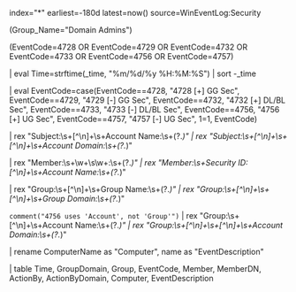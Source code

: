 index="*" earliest=-180d latest=now() source=WinEventLog:Security

(Group_Name="Domain Admins")

(EventCode=4728 OR EventCode=4729 OR EventCode=4732 OR EventCode=4733 OR EventCode=4756 OR EventCode=4757)

| eval Time=strftime(_time, "%m/%d/%y %H:%M:%S") | sort -_time

| eval EventCode=case(EventCode==4728, "4728 [+] GG Sec", EventCode==4729, "4729 [-] GG Sec", EventCode==4732, "4732 [+] DL/BL Sec", EventCode==4733, "4733 [-] DL/BL Sec", EventCode==4756, "4756 [+] UG Sec", EventCode==4757, "4757 [-] UG Sec", 1=1, EventCode)

| rex "Subject:\s+[^\n]+\s+Account Name:\s+(?<ActionBy>.*)" | rex "Subject:\s+[^\n]+\s+[^\n]+\s+Account Domain:\s+(?<ActionByDomain>.*)"

| rex "Member:\s+\w+\s\w+:\s+(?<Member>.*)" | rex "Member:\s+Security ID:[^\n]+\s+Account Name:\s+(?<MemberDN>.*)"

| rex "Group:\s+[^\n]+\s+Group Name:\s+(?<Group>.*)" | rex "Group:\s+[^\n]+\s+[^\n]+\s+Group Domain:\s+(?<GroupDomain>.*)"

`comment("4756 uses 'Account', not 'Group'")` | rex "Group:\s+[^\n]+\s+Account Name:\s+(?<Group>.*)" | rex "Group:\s+[^\n]+\s+[^\n]+\s+Account Domain:\s+(?<GroupDomain>.*)"

| rename ComputerName as "Computer", name as "EventDescription"

| table Time, GroupDomain, Group, EventCode, Member, MemberDN, ActionBy, ActionByDomain, Computer, EventDescription

